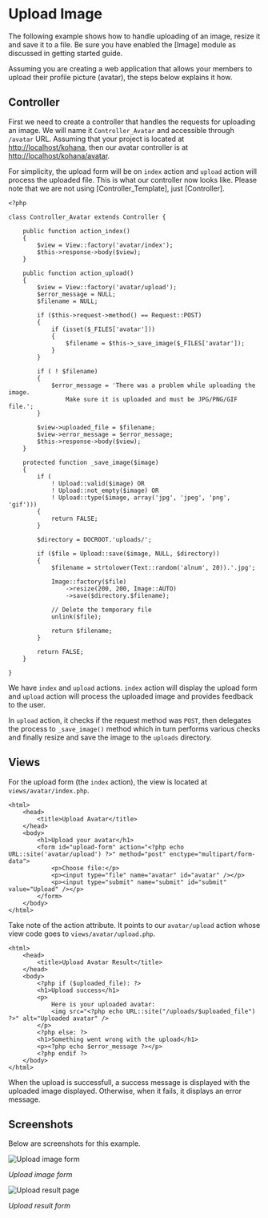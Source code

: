 # Upload Image

The following example shows how to handle uploading of an image, resize it and save it to a file. Be sure you have enabled the [Image] module as discussed in getting started guide.

Assuming you are creating a web application that allows your members to upload their profile picture (avatar), the steps below explains it how.

## Controller

First we need to create a controller that handles the requests for uploading an image. We will name it `Controller_Avatar` and accessible through `/avatar` URL. Assuming that your project is located at [http://localhost/kohana](http://localhost/kohana), then our avatar controller is at [http://localhost/kohana/avatar](http://localhost/kohana/avatar).

For simplicity, the upload form will be on `index` action and `upload` action will process the uploaded file. This is what our controller now looks like. Please note that we are not using [Controller_Template], just [Controller].

~~~
<?php

class Controller_Avatar extends Controller {

	public function action_index()
	{
		$view = View::factory('avatar/index');
		$this->response->body($view);
	}
	
	public function action_upload()
	{
		$view = View::factory('avatar/upload');
		$error_message = NULL;
		$filename = NULL;
		
		if ($this->request->method() == Request::POST)
		{
			if (isset($_FILES['avatar']))
			{
				$filename = $this->_save_image($_FILES['avatar']);
			}
		}
		
		if ( ! $filename)
		{
			$error_message = 'There was a problem while uploading the image.
				Make sure it is uploaded and must be JPG/PNG/GIF file.';
		}
		
		$view->uploaded_file = $filename;
		$view->error_message = $error_message;
		$this->response->body($view);
	}
	
	protected function _save_image($image)
	{
		if (
			! Upload::valid($image) OR
			! Upload::not_empty($image) OR
			! Upload::type($image, array('jpg', 'jpeg', 'png', 'gif')))
		{
			return FALSE;
		}
		
		$directory = DOCROOT.'uploads/';
		
		if ($file = Upload::save($image, NULL, $directory))
		{
			$filename = strtolower(Text::random('alnum', 20)).'.jpg';
			
			Image::factory($file)
				->resize(200, 200, Image::AUTO)
				->save($directory.$filename);

			// Delete the temporary file
			unlink($file);
			
			return $filename;
		}
		
		return FALSE;
	}
	
}
~~~

We have `index` and `upload` actions. `index` action will display the upload form and `upload` action will process the uploaded image and provides feedback to the user.

In `upload` action, it checks if the request method was `POST`, then delegates the process to `_save_image()` method which in turn performs various checks and finally resize and save the image to the `uploads` directory.

## Views

For the upload form (the `index` action), the view is located at `views/avatar/index.php`.

~~~
<html>
	<head>
		<title>Upload Avatar</title>
	</head>
	<body>
		<h1>Upload your avatar</h1>
		<form id="upload-form" action="<?php echo URL::site('avatar/upload') ?>" method="post" enctype="multipart/form-data">
			<p>Choose file:</p>
			<p><input type="file" name="avatar" id="avatar" /></p>
			<p><input type="submit" name="submit" id="submit" value="Upload" /></p>
		</form>
	</body>
</html>
~~~

Take note of the action attribute. It points to our `avatar/upload` action whose view code goes to `views/avatar/upload.php`.

~~~
<html>
	<head>
		<title>Upload Avatar Result</title>
	</head>
	<body>
		<?php if ($uploaded_file): ?>
		<h1>Upload success</h1>
		<p>
			Here is your uploaded avatar:
			<img src="<?php echo URL::site("/uploads/$uploaded_file") ?>" alt="Uploaded avatar" />
		</p>
		<?php else: ?>
		<h1>Something went wrong with the upload</h1>
		<p><?php echo $error_message ?></p>
		<?php endif ?>
	</body>
</html>
~~~

When the upload is successfull, a success message is displayed with the uploaded image displayed. Otherwise, when it fails, it displays an error message.

## Screenshots

Below are screenshots for this example.

![Upload image form](upload_form.jpg)

_Upload image form_

![Upload result page](upload_result.jpg)

_Upload result form_